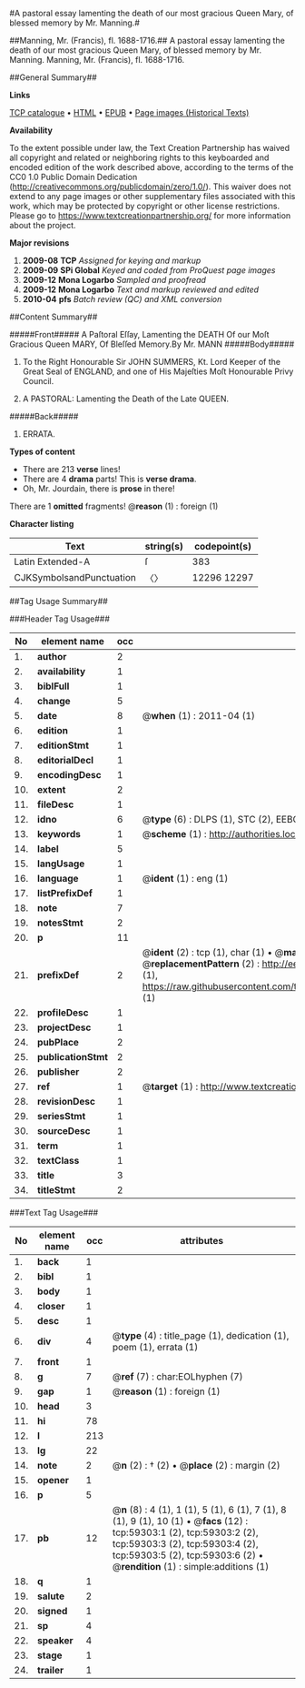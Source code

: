 #A pastoral essay lamenting the death of our most gracious Queen Mary, of blessed memory by Mr. Manning.#

##Manning, Mr. (Francis), fl. 1688-1716.##
A pastoral essay lamenting the death of our most gracious Queen Mary, of blessed memory by Mr. Manning.
Manning, Mr. (Francis), fl. 1688-1716.

##General Summary##

**Links**

[TCP catalogue](http://www.ota.ox.ac.uk/tcp/)  • 
[HTML](http://tei.it.ox.ac.uk/tcp/Texts-HTML/free/A51/A51807.html)  • 
[EPUB](http://tei.it.ox.ac.uk/tcp/Texts-EPUB/free/A51/A51807.epub) • 
[Page images (Historical Texts)](https://historicaltexts.jisc.ac.uk/eebo-12307228e)

**Availability**

To the extent possible under law, the Text Creation Partnership has waived all copyright and related or neighboring rights to this keyboarded and encoded edition of the work described above, according to the terms of the CC0 1.0 Public Domain Dedication (http://creativecommons.org/publicdomain/zero/1.0/). This waiver does not extend to any page images or other supplementary files associated with this work, which may be protected by copyright or other license restrictions. Please go to https://www.textcreationpartnership.org/ for more information about the project.

**Major revisions**

1. __2009-08__ __TCP__ *Assigned for keying and markup*
1. __2009-09__ __SPi Global__ *Keyed and coded from ProQuest page images*
1. __2009-12__ __Mona Logarbo__ *Sampled and proofread*
1. __2009-12__ __Mona Logarbo__ *Text and markup reviewed and edited*
1. __2010-04__ __pfs__ *Batch review (QC) and XML conversion*

##Content Summary##

#####Front#####
A Paſtoral Eſſay, Lamenting the DEATH Of our Moſt Gracious Queen MARY, Of Bleſſed Memory.By Mr. MANN
#####Body#####

1. To the Right Honourable Sir JOHN SUMMERS, Kt. Lord Keeper of the Great Seal of ENGLAND, and one of His Majeſties Moſt Honourable Privy Council.

1. A PASTORAL: Lamenting the Death of the Late QUEEN.

#####Back#####

1. ERRATA.

**Types of content**

  * There are 213 **verse** lines!
  * There are 4 **drama** parts! This is **verse drama**.
  * Oh, Mr. Jourdain, there is **prose** in there!

There are 1 **omitted** fragments! 
 @__reason__ (1) : foreign (1)

**Character listing**


|Text|string(s)|codepoint(s)|
|---|---|---|
|Latin Extended-A|ſ|383|
|CJKSymbolsandPunctuation|〈〉|12296 12297|

##Tag Usage Summary##

###Header Tag Usage###

|No|element name|occ|attributes|
|---|---|---|---|
|1.|__author__|2||
|2.|__availability__|1||
|3.|__biblFull__|1||
|4.|__change__|5||
|5.|__date__|8| @__when__ (1) : 2011-04 (1)|
|6.|__edition__|1||
|7.|__editionStmt__|1||
|8.|__editorialDecl__|1||
|9.|__encodingDesc__|1||
|10.|__extent__|2||
|11.|__fileDesc__|1||
|12.|__idno__|6| @__type__ (6) : DLPS (1), STC (2), EEBO-CITATION (1), OCLC (1), VID (1)|
|13.|__keywords__|1| @__scheme__ (1) : http://authorities.loc.gov/ (1)|
|14.|__label__|5||
|15.|__langUsage__|1||
|16.|__language__|1| @__ident__ (1) : eng (1)|
|17.|__listPrefixDef__|1||
|18.|__note__|7||
|19.|__notesStmt__|2||
|20.|__p__|11||
|21.|__prefixDef__|2| @__ident__ (2) : tcp (1), char (1)  •  @__matchPattern__ (2) : ([0-9\-]+):([0-9IVX]+) (1), (.+) (1)  •  @__replacementPattern__ (2) : http://eebo.chadwyck.com/downloadtiff?vid=$1&page=$2 (1), https://raw.githubusercontent.com/textcreationpartnership/Texts/master/tcpchars.xml#$1 (1)|
|22.|__profileDesc__|1||
|23.|__projectDesc__|1||
|24.|__pubPlace__|2||
|25.|__publicationStmt__|2||
|26.|__publisher__|2||
|27.|__ref__|1| @__target__ (1) : http://www.textcreationpartnership.org/docs/. (1)|
|28.|__revisionDesc__|1||
|29.|__seriesStmt__|1||
|30.|__sourceDesc__|1||
|31.|__term__|1||
|32.|__textClass__|1||
|33.|__title__|3||
|34.|__titleStmt__|2||


###Text Tag Usage###

|No|element name|occ|attributes|
|---|---|---|---|
|1.|__back__|1||
|2.|__bibl__|1||
|3.|__body__|1||
|4.|__closer__|1||
|5.|__desc__|1||
|6.|__div__|4| @__type__ (4) : title_page (1), dedication (1), poem (1), errata (1)|
|7.|__front__|1||
|8.|__g__|7| @__ref__ (7) : char:EOLhyphen (7)|
|9.|__gap__|1| @__reason__ (1) : foreign (1)|
|10.|__head__|3||
|11.|__hi__|78||
|12.|__l__|213||
|13.|__lg__|22||
|14.|__note__|2| @__n__ (2) : † (2)  •  @__place__ (2) : margin (2)|
|15.|__opener__|1||
|16.|__p__|5||
|17.|__pb__|12| @__n__ (8) : 4 (1), 1 (1), 5 (1), 6 (1), 7 (1), 8 (1), 9 (1), 10 (1)  •  @__facs__ (12) : tcp:59303:1 (2), tcp:59303:2 (2), tcp:59303:3 (2), tcp:59303:4 (2), tcp:59303:5 (2), tcp:59303:6 (2)  •  @__rendition__ (1) : simple:additions (1)|
|18.|__q__|1||
|19.|__salute__|2||
|20.|__signed__|1||
|21.|__sp__|4||
|22.|__speaker__|4||
|23.|__stage__|1||
|24.|__trailer__|1||
